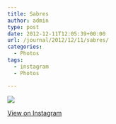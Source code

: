 ```yaml
---
title: Sabres
author: admin
type: post
date: 2012-12-11T12:05:39+00:00
url: /journal/2012/12/11/sabres/
categories:
  - Photos
tags:
  - instagram
  - Photos

---
```

![][1]

<p class="view-instagram">
  <a href="http://instagr.am/p/TGHlISKljr/">View on Instagram</a>
</p>

 [1]: http://lobban.org/wordpress//HLIC/eaeae6b9dbcbc04a38e9a0b8cec5b2f4.jpg
